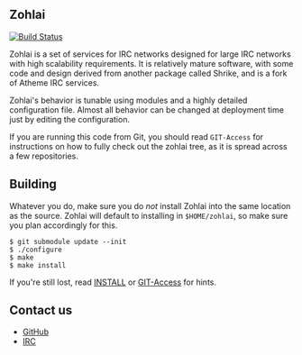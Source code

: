 ## Zohlai
[![Build Status](https://travis-ci.org/zohlai/zohlai.svg?branch=master)](https://travis-ci.org/zohlai/zohlai)

Zohlai is a set of services for IRC networks designed for large IRC networks with high
scalability requirements.  It is relatively mature software, with some code and design
derived from another package called Shrike, and is a fork of Atheme IRC services.

Zohlai's behavior is tunable using modules and a highly detailed configuration file.
Almost all behavior can be changed at deployment time just by editing the configuration.

If you are running this code from Git, you should read `GIT-Access` for
instructions on how to fully check out the zohlai tree, as it is spread
across a few repositories.

## Building

Whatever you do, make sure you do *not* install Zohlai into the same location
as the source. Zohlai will default to installing in `$HOME/zohlai`, so make
sure you plan accordingly for this.

    $ git submodule update --init
    $ ./configure
    $ make
    $ make install

If you're still lost, read [INSTALL](INSTALL) or [GIT-Access](GIT-Access) for hints.

## Contact us

 * [GitHub](http://www.github.com/zohlai/zohlai)
 * [IRC](irc://chat.freenode.net/#zohlai)

